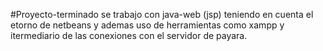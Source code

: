#Proyecto-terminado
se trabajo con java-web (jsp) teniendo en cuenta el etorno de netbeans y ademas uso de herramientas como xampp y itermediario de las conexiones con el servidor de payara.
